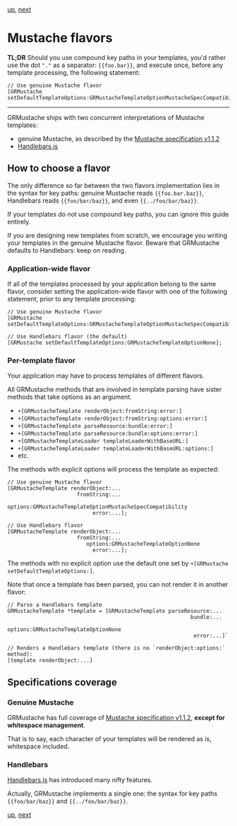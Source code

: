 [up](../../../..), [next](forking.md)

Mustache flavors
================

**TL;DR** Should you use compound key paths in your templates, you'd rather use the dot `"."` as a separator: `{{foo.bar}}`, and execute once, before any template processing, the following statement:

    // Use genuine Mustache flavor
    [GRMustache setDefaultTemplateOptions:GRMustacheTemplateOptionMustacheSpecCompatibility];

---

GRMustache ships with two concurrent interpretations of Mustache templates:

- genuine Mustache, as described by the [Mustache specification v1.1.2](https://github.com/mustache/spec)
- [Handlebars.js](https://github.com/wycats/handlebars.js)

How to choose a flavor
----------------------

The only difference so far between the two flavors implementation lies in the syntax for key paths: genuine Mustache reads `{{foo.bar.baz}}`, Handlebars reads `{{foo/bar/baz}}`, and even `{{../foo/bar/baz}}`.

If your templates do not use compound key paths, you can ignore this guide entirely.

If you are designing new templates from scratch, we encourage you writing your templates in the genuine Mustache flavor. Beware that GRMustache defaults to Handlebars: keep on reading.

### Application-wide flavor

If all of the templates processed by your application belong to the same flavor, consider setting the application-wide flavor with one of the following statement, prior to any template processing:

    // Use genuine Mustache flavor
    [GRMustache setDefaultTemplateOptions:GRMustacheTemplateOptionMustacheSpecCompatibility];

    // Use Handlebars flavor (the default)
    [GRMustache setDefaultTemplateOptions:GRMustacheTemplateOptionNone];

### Per-template flavor

Your application may have to process templates of different flavors.

All GRMustache methods that are involved in template parsing have sister methods that take options as an argument.

- `+[GRMustacheTemplate renderObject:fromString:error:]`
- `+[GRMustacheTemplate renderObject:fromString:options:error:]`
- `+[GRMustacheTemplate parseResource:bundle:error:]`
- `+[GRMustacheTemplate parseResource:bundle:options:error:]`
- `+[GRMustacheTemplateLoader templateLoaderWithBaseURL:]`
- `+[GRMustacheTemplateLoader templateLoaderWithBaseURL:options:]`
- etc.

The methods with explicit options will process the template as expected:

    // Use genuine Mustache flavor
    [GRMustacheTemplate renderObject:...
                          fromString:...
                             options:GRMustacheTemplateOptionMustacheSpecCompatibility
                               error:...];

    // Use Handlebars flavor
    [GRMustacheTemplate renderObject:...
                          fromString:...
                             options:GRMustacheTemplateOptionNone
                               error:...];

The methods with no explicit option use the default one set by `+[GRMustache setDefaultTemplateOptions:]`.

Note that once a template has been parsed, you can not render it in another flavor:
    
    // Parse a Handlebars template
    GRMustacheTemplate *template = [GRMustacheTemplate parseResource:...
                                                              bundle:...
                                                             options:GRMustacheTemplateOptionNone
                                                               error:...]`
    
    // Renders a Handlebars template (there is no `renderObject:options:` method):
    [template renderObject:...]

Specifications coverage
-----------------------

### Genuine Mustache

GRMustache has full coverage of [Mustache specification v1.1.2](https://github.com/mustache/spec), **except for whitespace management**.

That is to say, each character of your templates will be rendered as is, whitespace included.

### Handlebars

[Handlebars.js](https://github.com/wycats/handlebars.js) has introduced many nifty features.

Actually, GRMustache implements a single one: the syntax for key paths `{{foo/bar/baz}}` and `{{../foo/bar/baz}}`.

[up](../../../..), [next](forking.md)
